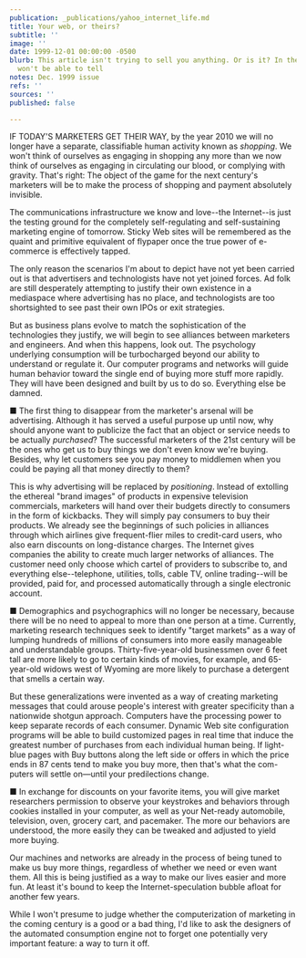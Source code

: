 ```yaml
---
publication: _publications/yahoo_internet_life.md
title: Your web, or theirs?
subtitle: ''
image: ''
date: 1999-12-01 00:00:00 -0500
blurb: This article isn't trying to sell you anything. Or is it? In the future, you
  won't be able to tell
notes: Dec. 1999 issue
refs: ''
sources: ''
published: false

---
```

IF TODAY'S MARKETERS GET THEIR WAY, by the year 2010 we will no longer have a separate, classifiable human activity known as _shopping_. We won't think of ourselves as engaging in shopping any more than we now think of ourselves as engaging in circulating our blood, or complying with gravity. That's right: The object of the game for the next century's marketers will be to make the process of shopping and payment absolutely invisible.

The communications infrastructure we know and love--the Internet--is just the testing ground for the completely self-regulating and self-sustaining marketing engine of tomorrow. Sticky Web sites will be remembered as the quaint and primitive equivalent of flypaper once the true power of e-commerce is effectively tapped.

The only reason the scenarios I'm about to depict have not yet been carried out is that advertisers and technologists have not yet joined forces. Ad folk are still desperately attempting to justify their own existence in a mediaspace where advertising has no place, and technologists are too shortsighted to see past their own IPOs or exit strategies.

But as business plans evolve to match the sophistication of the technologies they justify, we will begin to see alliances between marketers and engineers. And when this happens, look out. The psychology underlying consumption will be turbocharged beyond our ability to understand or regulate it. Our computer programs and networks will guide human behavior toward the single end of buying more stuff more rapidly. They will have been designed and built by us to do so. Everything else be damned.

■ The first thing to disappear from the marketer's arsenal will be advertising. Although it has served a useful purpose up until now, why should anyone want to publicize the fact that an object or service needs to be actually _purchased_? The successful marketers of the 21st century will be the ones who get us to buy things we don't even know we're buying. Besides, why let customers see you pay money to middlemen when you could be paying all that money directly to them?

This is why advertising will be replaced by _positioning_. Instead of extolling the ethereal "brand images" of products in expensive television commercials, marketers will hand over their budgets directly to consumers in the form of kickbacks. They will simply pay consumers to buy their products. We already see the beginnings of such policies in alliances through which airlines give frequent-flier miles to credit-card users, who also earn discounts on long-distance charges. The Internet gives companies the ability to create much larger networks of alliances. The customer need only choose which cartel of providers to subscribe to, and everything else--telephone, utilities, tolls, cable TV, online trading--will be provided, paid for, and processed automatically through a single electronic account.

■ Demographics and psychographics will no longer be necessary, because there will be no need to appeal to more than one person at a time. Currently, marketing research techniques seek to identify "target markets" as a way of lumping hundreds of millions of consumers into more easily manageable and understandable groups. Thirty-five-year-old businessmen over 6 feet tall are more likely to go to certain kinds of movies, for example, and 65-year-old widows west of Wyoming are more likely to purchase a detergent that smells a certain way.

But these generalizations were invented as a way of creating marketing messages that could arouse people's interest with greater specificity than a nationwide shotgun approach. Computers have the processing power to keep separate records of each consumer. Dynamic Web site configuration programs will be able to build customized pages in real time that induce the greatest number of purchases from each individual human being. If light-blue pages with Buy buttons along the left side or offers in which the price ends in 87 cents tend to make you buy more, then that's what the com- puters will settle on—until your predilections change.

■ In exchange for discounts on your favorite items, you will give market researchers permission to observe your keystrokes and behaviors through cookies installed in your computer, as well as your Net-ready automobile, television, oven, grocery cart, and pacemaker. The more our behaviors are understood, the more easily they can be tweaked and adjusted to yield more buying.

Our machines and networks are already in the process of being tuned to make us buy more things, regardless of whether we need or even want them. All this is being justified as a way to make our lives easier and more fun. At least it's bound to keep the Internet-speculation bubble afloat for another few years.

While I won't presume to judge whether the computerization of marketing in the coming century is a good or a bad thing, I'd like to ask the designers of the automated consumption engine not to forget one potentially very important feature: a way to turn it off.